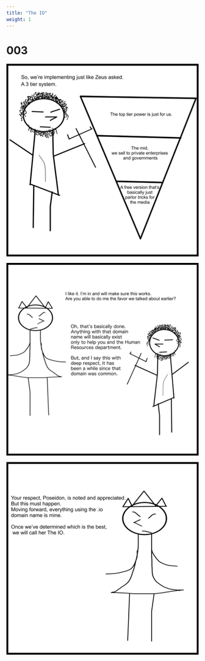 ```yaml
---
title: "The IO"
weight: 1
---
```


# 003


<img class = 'comic' src='/assets/cartoon/004/004-s1.jpg'> <br />

<img class = 'comic' src='/assets/cartoon/004/004-s2.jpg'> <br />

<img class = 'comic' src='/assets/cartoon/004/004-s3.jpg'> 


